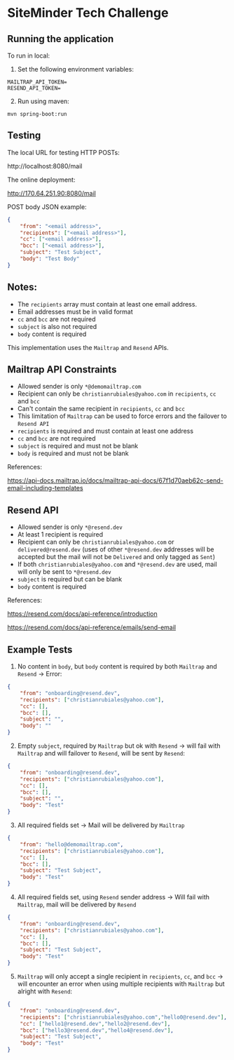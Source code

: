 # SiteMinder Tech Challenge

## Running the application

To run in local:

1) Set the following environment variables:

```
MAILTRAP_API_TOKEN=
RESEND_API_TOKEN=
```

2) Run using maven:

```
mvn spring-boot:run
```

## Testing

The local URL for testing HTTP POSTs:

http://localhost:8080/mail

The online deployment:

http://170.64.251.90:8080/mail

POST body JSON example:
```json
{
    "from": "<email address>",
    "recipients": ["<email address>"],
    "cc": ["<email address>"],
    "bcc": ["<email address>"],
    "subject": "Test Subject",
    "body": "Test Body"
}
```

## Notes:
- The `recipients` array must contain at least one email address.
- Email addresses must be in valid format
- `cc` and `bcc` are not required
- `subject` is also not required
- `body` content is required


This implementation uses the `Mailtrap` and `Resend` APIs.

## Mailtrap API Constraints

- Allowed sender is only `*@demomailtrap.com`
- Recipient can only be `christianrubiales@yahoo.com` in `recipients`, `cc` and `bcc`
- Can't contain the same recipient in `recipients`, `cc` and `bcc`
- This limitation of `Mailtrap` can be used to force errors and the failover to `Resend API`
- `recipients` is required and must contain at least one address
- `cc` and `bcc` are not required
- `subject` is required and must not be blank
- `body` is required and must not be blank

References:

https://api-docs.mailtrap.io/docs/mailtrap-api-docs/67f1d70aeb62c-send-email-including-templates

## Resend API

- Allowed sender is only `*@resend.dev`
- At least 1 recipient is required
- Recipient can only be `christianrubiales@yahoo.com` or `delivered@resend.dev`
(uses of other `*@resend.dev` addresses will be accepted but the mail will not be `Delivered`
and only tagged as `Sent`)
- If both `christianrubiales@yahoo.com` and `*@resend.dev` are used,
mail will only be sent to `*@resend.dev`
- `subject` is required but can be blank
- `body` content is required

References:

https://resend.com/docs/api-reference/introduction

https://resend.com/docs/api-reference/emails/send-email

## Example Tests

1. No content in `body`, but `body` content is required by both `Mailtrap` and `Resend` -> Error:

```json
{
    "from": "onboarding@resend.dev",
    "recipients": ["christianrubiales@yahoo.com"],
    "cc": [],
    "bcc": [],
    "subject": "",
    "body": ""
}
```

2. Empty `subject`, required by `Mailtrap` but ok with `Resend` -> 
will fail with `Mailtrap` and will failover to `Resend`, will be sent by `Resend`:

```json
{
    "from": "onboarding@resend.dev",
    "recipients": ["christianrubiales@yahoo.com"],
    "cc": [],
    "bcc": [],
    "subject": "",
    "body": "Test"
}
```

3. All required fields set -> Mail will be delivered by `Mailtrap`

```json
{
    "from": "hello@demomailtrap.com",
    "recipients": ["christianrubiales@yahoo.com"],
    "cc": [],
    "bcc": [],
    "subject": "Test Subject",
    "body": "Test"
}
```

4. All required fields set, using `Resend` sender address -> 
Will fail with `Mailtrap`, mail will be delivered by `Resend`

```json
{
    "from": "onboarding@resend.dev",
    "recipients": ["christianrubiales@yahoo.com"],
    "cc": [],
    "bcc": [],
    "subject": "Test Subject",
    "body": "Test"
}
```

5. `Mailtrap` will only accept a single recipient in `recipients`, `cc`, and `bcc` ->
will encounter an error when using multiple recipients with `Mailtrap` but alright with `Resend`:

```json
{
    "from": "onboarding@resend.dev",
    "recipients": ["christianrubiales@yahoo.com","hello0@resend.dev"],
    "cc": ["hello1@resend.dev","hello2@resend.dev"],
    "bcc": ["hello3@resend.dev","hello4@resend.dev"],
    "subject": "Test Subject",
    "body": "Test"
}
```